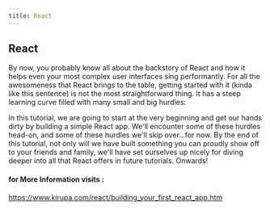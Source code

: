```yaml
---
title: React
---
```

## React

By now, you probably know all about the backstory of React and how it helps even your most complex user interfaces sing performantly. For 
all the awesomeness that React brings to the table, getting started with it (kinda like this sentence) is not the most straightforward 
thing. It has a steep learning curve filled with many small and big hurdles:

In this tutorial, we are going to start at the very beginning and get our hands dirty by building a simple React app. We'll encounter some 
of these hurdles head-on, and some of these hurdles we'll skip over...for now. By the end of this tutorial, not only will we have built 
something you can proudly show off to your friends and family, we'll have set ourselves up nicely for diving deeper into all that React 
offers in future tutorials.
Onwards!

#### for More Information visits :
https://www.kirupa.com/react/building_your_first_react_app.htm

